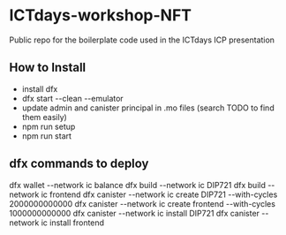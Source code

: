 # ICTdays-workshop-NFT
Public repo for the boilerplate code used in the ICTdays ICP presentation


## How to Install
- install dfx
- dfx start --clean --emulator
- update admin and canister principal in .mo files (search TODO to find them easily)
- npm run setup
- npm run start

## dfx commands to deploy
dfx wallet --network ic balance
dfx build --network ic DIP721
dfx build --network ic frontend
dfx canister --network ic create DIP721 --with-cycles 2000000000000
dfx canister --network ic create frontend --with-cycles 1000000000000
dfx canister --network ic install DIP721
dfx canister --network ic install frontend